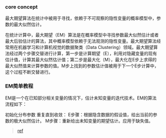 

### core concept
最大期望算法在统计中被用于寻找，依赖于不可观察的隐性变量的概率模型中，参数的最大似然估计。

在统计计算中，最大期望（EM）算法是在概率模型中寻找参数最大似然估计或者最大后验估计的算法，其中概率模型依赖于无法观测的隐性变量。最大期望算法经常用在机器学习和计算机视觉的数据聚类（Data Clustering）领域。最大期望算法经过两个步骤交替进行计算，第一步是计算期望（E），利用对隐藏变量的现有估计值，计算其最大似然估计值；第二步是最大化（M），最大化在E步上求得的最大似然值来计算参数的值。M步上找到的参数估计值被用于下一个E步计算中，这个过程不断交替进行。

### EM简单教程
EM是一个在已知部分相关变量的情况下，估计未知变量的迭代技术。EM的算法流程如下：

初始化分布参数
重复直到收敛：
E步骤：根据隐含数据的假设值，给出当前的参数的极大似然估计。
M步骤：重新给出未知变量的期望估计。应用于缺失值。
> [ref](https://blog.csdn.net/yuxuan20062007/article/details/83629595)